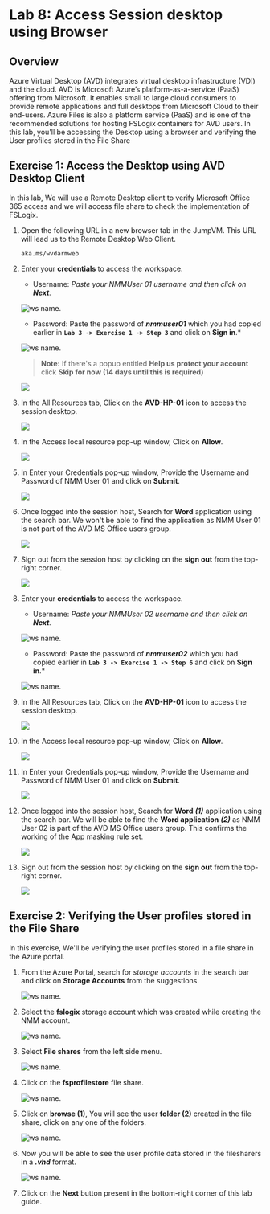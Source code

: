 # Lab 8: Access Session desktop using Browser

## Overview

Azure Virtual Desktop (AVD) integrates virtual desktop infrastructure (VDI) and the cloud. AVD is Microsoft Azure’s platform-as-a-service (PaaS) offering from Microsoft. It enables small to large cloud consumers to provide remote applications and full desktops from Microsoft Cloud to their end-users. Azure Files is also a  platform service (PaaS) and is one of the recommended solutions for hosting FSLogix containers for AVD users. In this lab, you'll be accessing the Desktop using a browser and verifying the User profiles stored in the File Share

## Exercise 1: Access the Desktop using AVD Desktop Client

In this lab, We will use a Remote Desktop client to verify Microsoft Office 365 access and we will access file share to check the implementation of FSLogix.

1. Open the following URL in a new browser tab in the JumpVM. This URL will lead us to the Remote Desktop Web Client.

   ``` 
   aka.ms/wvdarmweb 
   ``` 
   
1. Enter your **credentials** to access the workspace.

   - Username: *Paste your NMMUser 01 username* **<inject key="Nmm User 01" />** *and then click on **Next**.*
   
   ![ws name.](media/4s9.1.png)

   - Password: Paste the password of ***nmmuser01*** which you had copied earlier in **`Lab 3 -> Exercise 1 -> Step 3`** and click on **Sign in**.*

   ![ws name.](media/410.1.png)
   
   >**Note:** If there's a popup entitled **Help us protect your account** click **Skip for now (14 days until this is required)**

   ![](media/4s11.png)
   
1. In the All Resources tab, Click on the **AVD-HP-01** icon to access the session desktop.

   ![](media/ba1.png)
   
1. In the Access local resource pop-up window, Click on **Allow**.

   ![](media/ba2.png)
   
1. In Enter your Credentials pop-up window, Provide the Username and Password of NMM User 01 and click on **Submit**.

   ![](media/ba3.png)
   
1. Once logged into the session host, Search for **Word** application using the search bar. We won't be able to find the application as NMM User 01 is not part of the AVD MS Office users group.

   ![](media/ba4.png)
   
1. Sign out from the session host by clicking on the **sign out** from the top-right corner.

   ![](media/ba9.png)
   
1. Enter your **credentials** to access the workspace.

   - Username: *Paste your NMMUser 02 username* **<inject key="Nmm User 02" />** *and then click on **Next**.*
   
   ![ws name.](media/ba5.png)

   - Password: Paste the password of ***nmmuser02*** which you had copied earlier in **`Lab 3 -> Exercise 1 -> Step 6`** and click on **Sign in**.*

   ![ws name.](media/ba6.png)
   
1. In the All Resources tab, Click on the **AVD-HP-01** icon to access the session desktop.

   ![](media/ba1.png)
   
1. In the Access local resource pop-up window, Click on **Allow**.

   ![](media/ba2.png)
   
1. In Enter your Credentials pop-up window, Provide the Username and Password of NMM User 01 and click on **Submit**.

   ![](media/ba7.png)
   
1. Once logged into the session host, Search for **Word** ***(1)*** application using the search bar. We will be able to find the **Word application** ***(2)*** as NMM User 02 is part of the AVD MS Office users group. This confirms the working of the App masking rule set.

   ![](media/ba8.png)
   
1. Sign out from the session host by clicking on the **sign out** from the top-right corner.

   ![](media/ba10.png)
   
## Exercise 2: Verifying the User profiles stored in the File Share

In this exercise, We'll be verifying the user profiles stored in a file share in the Azure portal.

1. From the Azure Portal, search for *storage accounts* in the search bar and click on **Storage Accounts** from the suggestions.

   ![ws name.](media/4s17.png)
   
1. Select the **fslogix<inject key="DeploymentID" enableCopy="false" />** storage account which was created while creating the NMM account.

   ![ws name.](media/4s18.1.png)
   
1. Select **File shares** from the left side menu.

   ![ws name.](media/4s19.1.png)
   
1. Click on the **fsprofilestore** file share.

   ![ws name.](media/4s20.png)
   
1. Click on **browse (1)**, You will see the user **folder (2)** created in the file share, click on any one of the folders.

   ![ws name.](media/L8-EX2-S5.png)
   
7. Now you will be able to see the user profile data stored in the filesharers in a ***.vhd*** format.

   ![ws name.](media/L8-EX2-S6.png)
     
14. Click on the **Next** button present in the bottom-right corner of this lab guide. 
    
